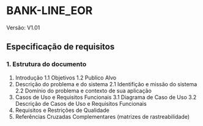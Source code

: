 # BANK-LINE_EOR 

Versão: V1.01

## Especificação de requisitos


### 1. Estrutura do documento
1. Introdução
   1.1 Objetivos
   1.2 Publico Alvo
2. Descrição do problema e do sistema
   2.1 Identifição e missão do sistema
   2.2 Domínio do problema e contexto de sua aplicação
3. Casos de Uso e Requisitos Funcionais
   3.1 Diagrama de Caso de Uso
   3.2 Descrição de Casos de Uso e Requisitos Funcionais
4. Requisitos e Restrições de Qualidade
5. Referências Cruzadas Complementares (matrizes de rastreabilidade)
